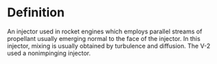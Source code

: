 # Definition

An injector used in rocket engines which employs parallel streams of
propellant usually emerging normal to the face of the injector. In this
injector, mixing is usually obtained by turbulence and diffusion. The
V-2 used a nonimpinging injector.
